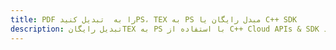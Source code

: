 ---title: PDF را به  تبدیل کنیدPS، TEX به PS مبدل رایگان یا C++ SDKdescription: تبدیل رایگانTEX به PS با استفاده از C++ Cloud APIs & SDK همچنین اسناد PDF را در Cloud ایجاد، ویرایش و رندر کنید.---
